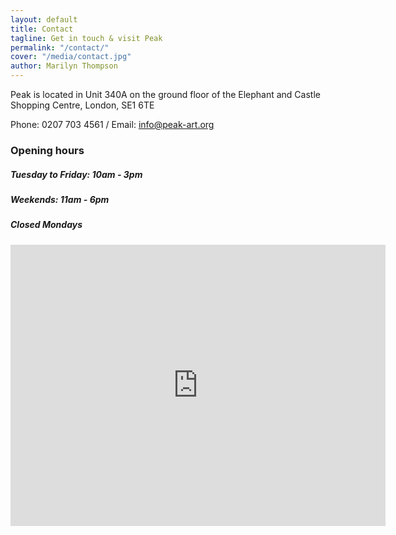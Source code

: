 ```yaml
---
layout: default
title: Contact
tagline: Get in touch & visit Peak
permalink: "/contact/"
cover: "/media/contact.jpg"
author: Marilyn Thompson
---
```

Peak is located in Unit 340A on the ground floor of the Elephant and Castle Shopping Centre, London, SE1 6TE

Phone: 0207 703 4561 / Email: [info@peak-art.org](mailto:info@peak-art.org)

### Opening hours

##### Tuesday to Friday: 10am - 3pm

##### Weekends: 11am - 6pm

##### Closed Mondays

<iframe src="https://www.google.com/maps/embed?pb=!1m18!1m12!1m3!1d39753.961348731136!2d-0.09960328608393162!3d51.48344163185213!2m3!1f0!2f0!3f0!3m2!1i1024!2i768!4f13.1!3m3!1m2!1s0x487604a203170f4b%3A0xa40d195532440ae!2sElephant+and+Castle+Shopping+Centre!5e0!3m2!1sen!2suk!4v1508875702812" width="600" height="450" frameborder="0" style="border:0" allowfullscreen></iframe>